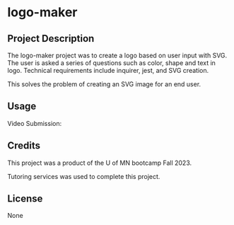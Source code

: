 # logo-maker

## Project Description

The logo-maker project was to create a logo based on user input with SVG. The user is asked a series of questions such as color, shape and text in logo. Technical requirements include inquirer, jest, and SVG creation.

This solves the problem of creating an SVG image for an end user.

## Usage

Video Submission: 

## Credits
This project was a product of the U of MN bootcamp Fall 2023.

Tutoring services was used to complete this project.


## License
None